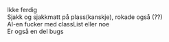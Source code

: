Ikke ferdig </br>
Sjakk og sjakkmatt på plass(kanskje), rokade også (??) </br>
AI-en fucker med classList eller noe</br>
Er også en del bugs </br>
